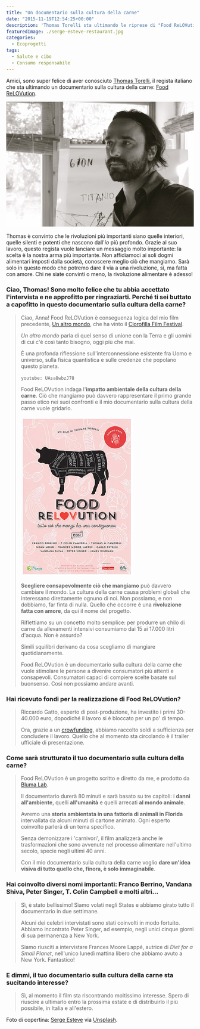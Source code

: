 ```yaml
---
title: "Un documentario sulla cultura della carne"
date: "2015-11-19T12:54:25+00:00"
description: 'Thomas Torelli sta ultimando le riprese di "Food ReLOVution", un documentario sulla cultura della carne che ne esamina le diverse conseguenze.'
featuredImage: ./serge-esteve-restaurant.jpg
categories:
  - Ecoprogetti
tags:
  - Salute e cibo
  - Consumo responsabile
---
```


Amici, sono super felice di aver conosciuto [Thomas Torelli](http://www.thomastorelli.com), il regista italiano che sta ultimando un documentario sulla cultura della carne: [Food ReLOVution](http://www.foodrelovution.com/#!home/c1ite).

![Thomas Torelli](./thomas-torelli.jpg)

Thomas è convinto che le rivoluzioni più importanti siano quelle interiori, quelle silenti e potenti che nascono dall'_io_ più profondo.
Grazie al suo lavoro, questo regista vuole lanciare un messaggio molto importante: la scelta è la nostra arma più importante. Non affidiamoci ai soli dogmi alimentari imposti dalla società, conoscere meglio ciò che mangiamo.
Sarà solo in questo modo che potremo dare il via a una rivoluzione, sì, ma fatta con amore.
Chi ne siate convinti o meno, la rivoluzione alimentare è adesso!

### Ciao, Thomas! Sono molto felice che tu abbia accettato l'intervista e ne approfitto per ringraziarti. Perché ti sei buttato a capofitto in questo documentario sulla cultura della carne?

> Ciao, Anna! Food ReLOVution è conseguenza logica del mio film precedente, [Un altro mondo](http://www.unaltromondo.net), che ha vinto il [Clorofilla Film Festival](http://www.festambiente.it/index.php/clorofillahome.html).
>
> _Un altro mondo_ parla di quel senso di unione con la Terra e gli uomini di cui c'è così tanto bisogno, oggi più che mai.
>
> È una profonda riflessione sull'interconnessione esistente fra Uomo e universo, sulla fisica quantistica e sulle credenze che popolano questo pianeta.
>
> `youtube: UAsa8wbzJ78`
>
> Food ReLOVution indaga l'**impatto ambientale della cultura della carne**. Ciò che mangiamo può davvero rappresentare il primo grande passo etico nei suoi confronti e il mio documentario sulla cultura della carne vuole gridarlo.
>
> ![La locandina](./food-relovution-locandina.jpg)
>
> **Scegliere consapevolmente ciò che mangiamo** può davvero cambiare il mondo. La cultura della carne causa problemi globali che interessano direttamente ognuno di noi. Non possiamo, e non dobbiamo, far finta di nulla. Quello che occorre è una **rivoluzione fatta con amore**, da qui il nome del progetto.
>
> Riflettiamo su un concetto molto semplice: per produrre un chilo di carne da allevamenti intensivi consumiamo dai 15 ai 17.000 litri d'acqua. Non è assurdo?
>
> Simili squilibri derivano da cosa scegliamo di mangiare quotidianamente.
>
> Food ReLOVution è un documentario sulla cultura della carne che vuole stimolare le persone a divenire consumatori più attenti e consapevoli. Consumatori capaci di compiere scelte basate sul buonsenso. Così non possiamo andare avanti.

### Hai ricevuto fondi per la realizzazione di Food ReLOVution?

> Riccardo Gatto, esperto di post-produzione, ha investito i primi 30-40.000 euro, dopodiché il lavoro si è bloccato per un po' di tempo.
>
> Ora, grazie a un [crowfunding](https://www.indiegogo.com/projects/food-relovution-what-we-eat-can-make-a-difference#/), abbiamo raccolto soldi a sufficienza per concludere il lavoro. Quello che al momento sta circolando è il trailer ufficiale di presentazione.

### Come sarà strutturato il tuo documentario sulla cultura della carne?

> Food ReLOVution è un progetto scritto e diretto da me, e prodotto da [Bluma Lab](http://www.blumalab.it/home.html).
>
> Il documentario durerà 80 minuti e sarà basato su tre capitoli: i **danni all'ambiente**, quelli **all'umanità** e quelli arrecati **al mondo animale**.
>
> Avremo una **storia ambientata in una fattoria di animali in Florida** intervallata da alcuni minuti di cartone animato. Ogni esperto coinvolto parlerà di un tema specifico.
>
> Senza demonizzare i 'carnivori', il film analizzerà anche le trasformazioni che sono avvenute nel processo alimentare nell'ultimo secolo, specie negli ultimi 40 anni.
>
> Con il mio documentario sulla cultura della carne voglio **dare un'idea visiva di tutto quello che, finora, è solo immaginabile**.

### Hai coinvolto diversi nomi importanti: Franco Berrino, Vandana Shiva, Peter Singer, T. Colin Campbell e molti altri...

> Sì, è stato bellissimo! Siamo volati negli States e abbiamo girato tutto il documentario in due settimane.
>
> Alcuni dei celebri intervistati sono stati coinvolti in modo fortuito. Abbiamo incontrato Peter Singer, ad esempio, negli unici cinque giorni di sua permanenza a New York.
>
> Siamo riusciti a intervistare Frances Moore Lappé, autrice di _Diet for a Small Planet_, nell'unico lunedì mattina libero che abbiamo avuto a New York. Fantastico!

### E dimmi, il tuo documentario sulla cultura della carne sta sucitando interesse?

> Sì, al momento il film sta riscontrando moltissimo interesse. Spero di riuscire a ultimarlo entro la prossima estate e di distribuirlo il più possibile, in Italia e all'estero.

Foto di copertina: [Serge Esteve](https://www.flickr.com/photos/24314363@N02/?utm_source=Unsplash&utm_medium=website&utm_campaign=unsplash) via [Unsplash](https://unsplash.com).
